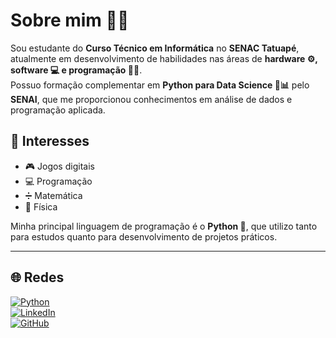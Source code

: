# Sobre mim 👨‍💻

Sou estudante do **Curso Técnico em Informática** no **SENAC Tatuapé**, atualmente em desenvolvimento de habilidades nas áreas de **hardware ⚙️, software 💻 e programação 👨‍💻**.  
Possuo formação complementar em **Python para Data Science 🐍📊** pelo **SENAI**, que me proporcionou conhecimentos em análise de dados e programação aplicada.  

## 🎯 Interesses
- 🎮 Jogos digitais  
- 💻 Programação  
- ➗ Matemática  
- 🔭 Física  

Minha principal linguagem de programação é o **Python 🐍**, que utilizo tanto para estudos quanto para desenvolvimento de projetos práticos.  

---

## 🌐 Redes

[![Python](https://img.shields.io/badge/Python-3776AB?style=for-the-badge&logo=python&logoColor=white)](https://www.python.org/)  
[![LinkedIn](https://img.shields.io/badge/LinkedIn-0A66C2?style=for-the-badge&logo=linkedin&logoColor=white)](https://www.linkedin.com/in/daniel-sidrim-b89055382/)  
[![GitHub](https://img.shields.io/badge/GitHub-181717?style=for-the-badge&logo=github&logoColor=white)](https://github.com/dantasdan)  
